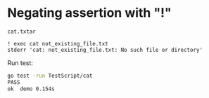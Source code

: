 # Negating assertion with "!"

`cat.txtar`

```
! exec cat not_existing_file.txt
stderr 'cat: not_existing_file.txt: No such file or directory'
```

Run test:

```bash
go test -run TestScript/cat
PASS
ok  demo 0.154s
```
